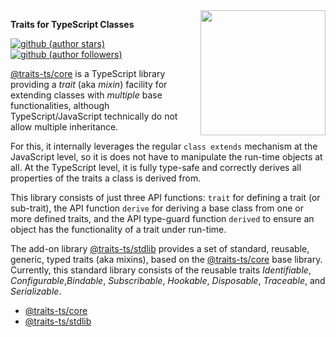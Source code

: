 
<img src="https://raw.githubusercontent.com/traits-ts/core/refs/heads/master/etc/logo.svg" width="200" style="float: right" align="right" alt=""/>

**Traits for TypeScript Classes**

[![github (author stars)](https://img.shields.io/github/stars/rse?logo=github&label=author%20stars&color=%233377aa)](https://github.com/rse)
[![github (author followers)](https://img.shields.io/github/followers/rse?label=author%20followers&logo=github&color=%234477aa)](https://github.com/rse)

[@traits-ts/core](https://github.com/traits-ts/core)
is a TypeScript library providing a *trait* (aka *mixin*)
facility for extending classes with *multiple* base functionalities,
although TypeScript/JavaScript technically do not allow multiple
inheritance.

For this, it internally leverages the regular `class extends` mechanism
at the JavaScript level, so it is does not have to manipulate the
run-time objects at all. At the TypeScript level, it is fully type-safe
and correctly derives all properties of the traits a class is derived
from.

This library consists of just three API functions: `trait` for defining
a trait (or sub-trait), the API function `derive` for deriving a base
class from one or more defined traits, and the API type-guard function
`derived` to ensure an object has the functionality of a trait under
run-time.

The add-on library [@traits-ts/stdlib](https://github.com/traits-ts/stdlib) provides a set of
standard, reusable, generic, typed traits (aka mixins), based on the
[@traits-ts/core](https://github.com/traits-ts/core) base library. Currently,
this standard library consists of the reusable traits *Identifiable*,
*Configurable*,*Bindable*, *Subscribable*, *Hookable*, *Disposable*,
*Traceable*, and *Serializable*.

- [@traits-ts/core](https://github.com/traits-ts/core)
- [@traits-ts/stdlib](https://github.com/traits-ts/stdlib)

